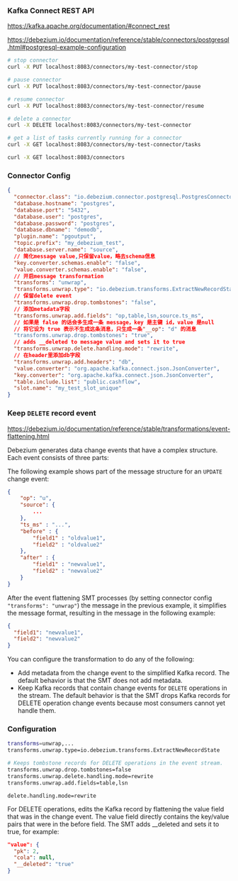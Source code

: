 ### Kafka Connect REST API

https://kafka.apache.org/documentation/#connect_rest

https://debezium.io/documentation/reference/stable/connectors/postgresql.html#postgresql-example-configuration

```sh
# stop connector
curl -X PUT localhost:8083/connectors/my-test-connector/stop

# pause connector
curl -X PUT localhost:8083/connectors/my-test-connector/pause

# resume connector
curl -X PUT localhost:8083/connectors/my-test-connector/resume

# delete a connector
curl -X DELETE localhost:8083/connectors/my-test-connector

# get a list of tasks currently running for a connector
curl -X GET localhost:8083/connectors/my-test-connector/tasks

curl -X GET localhost:8083/connectors
```

### Connector Config

```json
{
  "connector.class": "io.debezium.connector.postgresql.PostgresConnector",
  "database.hostname": "postgres",
  "database.port": "5432",
  "database.user": "postgres",
  "database.password": "postgres",
  "database.dbname": "demodb",
  "plugin.name": "pgoutput",
  "topic.prefix": "my_debezium_test",
  "database.server.name": "source",
  // 简化message value,只保留value，略去schema信息
  "key.converter.schemas.enable": "false",
  "value.converter.schemas.enable": "false",
  // 开启message transformation
  "transforms": "unwrap",
  "transforms.unwrap.type": "io.debezium.transforms.ExtractNewRecordState",
  // 保留delete event
  "transforms.unwrap.drop.tombstones": "false",
  // 添加metadata字段
  "transforms.unwrap.add.fields": "op,table,lsn,source.ts_ms",
  // 如果是 false 的话会多生成一条 message，key 是主键 id，value 是null
  // 将它设为 true 表示不生成这条消息，只生成一条"__op": "d" 的消息
  "transforms.unwrap.drop.tombstones": "true",
  // adds __deleted to message value and sets it to true
  "transforms.unwrap.delete.handling.mode": "rewrite",
  // 在header里添加db字段
  "transforms.unwrap.add.headers": "db",
  "value.converter": "org.apache.kafka.connect.json.JsonConverter",
  "key.converter": "org.apache.kafka.connect.json.JsonConverter",
  "table.include.list": "public.cashflow",
  "slot.name": "my_test_slot_unique"
}
```

### Keep `DELETE` record event

https://debezium.io/documentation/reference/stable/transformations/event-flattening.html

Debezium generates data change events that have a complex structure. Each event consists of three parts:

The following example shows part of the message structure for an `UPDATE` change event:

```json
{
	"op": "u",
	"source": {
		...
	},
	"ts_ms" : "...",
	"before" : {
		"field1" : "oldvalue1",
		"field2" : "oldvalue2"
	},
	"after" : {
		"field1" : "newvalue1",
		"field2" : "newvalue2"
	}
}
```

After the event flattening SMT processes (by setting connector config `"transforms": "unwrap"`) the message in the previous example, it simplifies the message format, resulting in the message in the following example:

```json
{
  "field1": "newvalue1",
  "field2": "newvalue2"
}
```

You can configure the transformation to do any of the following:

- Add metadata from the change event to the simplified Kafka record. The default behavior is that the SMT does not add metadata.
- Keep Kafka records that contain change events for `DELETE` operations in the stream. The default behavior is that the SMT drops Kafka records for DELETE operation change events because most consumers cannot yet handle them.

### Configuration

```sh
transforms=unwrap,...
transforms.unwrap.type=io.debezium.transforms.ExtractNewRecordState

# Keeps tombstone records for DELETE operations in the event stream.
transforms.unwrap.drop.tombstones=false
transforms.unwrap.delete.handling.mode=rewrite
transforms.unwrap.add.fields=table,lsn
```

`delete.handling.mode=rewrite`

For DELETE operations, edits the Kafka record by flattening the value field that was in the change event. The value field directly contains the key/value pairs that were in the before field. The SMT adds \_\_deleted and sets it to true, for example:

```json
"value": {
  "pk": 2,
  "cola": null,
  "__deleted": "true"
}
```
